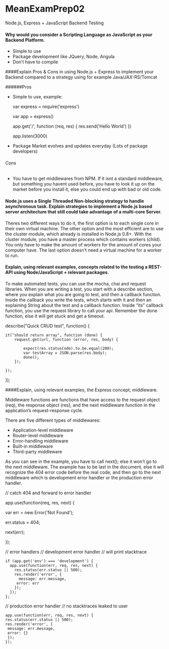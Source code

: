 # MeanExamPrep02
 Node.js, Express + JavaScript Backend Testing

#### Why would you consider a Scripting Language as JavaScript as your Backend Platform.
 
- Simple to use
- Package development like JQuery, Node, Angula 
- Don’t have to compile

####Explain Pros & Cons in using Node.js + Express to implement your Backend compared to a strategy using for example Java/JAX-RS/Tomcat

######Pros

- Simple to use, example:

	var express = require('express')
	
	var app = express()
	
	app.get('/', function (req, res) { res.send('Hello World') })
	
	app.listen(3000)
- Package Market evolves and updates everyday (Lots of package developers)

###### Cons

- You have to get middlewares from NPM. If it isnt a standard middleware, but something you havent used before, you have to look it up on the market before you install it, else you could end up with bad or old code.

#### Node.js uses a Single Threaded Non-blocking strategy to handle asynchronous task. Explain strategies to implement a Node.js based server architecture that still could take advantage of a multi-core Server.

Theres two different ways to do it, the first option is to each single core in their own virtual machine. 
The other option and the most efficient are to use the cluster module, which already is installed in Node.js 0.8+. With the cluster module, you have a master process which contains workers (child). You only have to make the amount of workers for the amount of cores your computer have. The last option doesn’t need a virtual machine for a worker to run.


#### Explain, using relevant examples, concepts related to the testing a REST-API using Node/JavaScript + relevant packages.

To make automated tests, you can use the mocha, chai and request libraries. When you are writing a test, you start with a describe section, where you explain what you are going to test, and then a callback function. Inside the callback you write the tests, which starts with it and then an explaining String about the test and a callback function. Inside “its” callback function, you use the request library to call your api. Remember the done function, else it will get stuck and get a timeout.

describe("Quick CRUD test", function() {

    it("should return array", function (done) {
        request.get(url, function (error, res, body) {

            expect(res.statusCode).to.be.equal(200);
            var testArray = JSON.parse(res.body); 
            done();
        });

    });
});

####Explain, using relevant examples, the Express concept; middleware.

Middleware functions are functions that have access to the request object (req), the response object (res), and the next middleware function in the application’s request-response cycle.

There are five different types of middlewares:

- Application-level middleware
- Router-level middleware
- Error-handling middleware
- Built-in middleware
- Third-party middleware

As you can see in the example, you have to call next(); else it won’t go to the next middleware. The example has to be last in the document, else it will recognize the 404 error code before the real code, and then go to the next middleware which is development error handler or the production error handler.

// catch 404 and forward to error handler

app.use(function(req, res, next) {

  var err = new Error('Not Found');
  
  err.status = 404;
  
  next(err);
  
});

// error handlers
// development error handler
// will print stacktrace

	if (app.get('env') === 'development') {
	  app.use(function(err, req, res, next) {
	    res.status(err.status || 500);
	    res.render('error', {
	      message: err.message,
	     error: err
	    });
	  });
	};

// production error handler
// no stacktraces leaked to user

	app.use(function(err, req, res, next) {
  	res.status(err.status || 500);
  	res.render('error', {
	 message: err.message,
	 error: {}
	 });
	});


